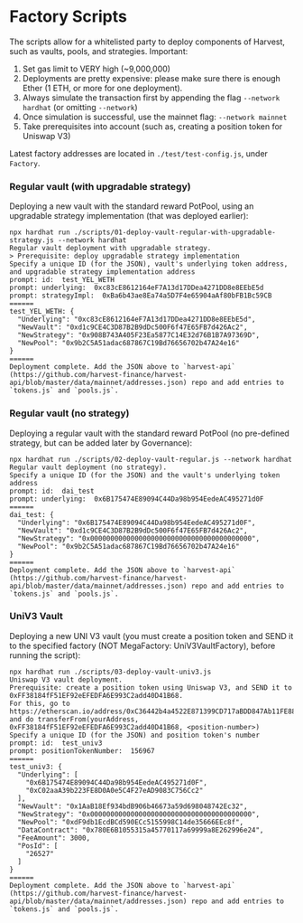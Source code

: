 # Factory Scripts

The scripts allow for a whitelisted party to deploy components of Harvest, such as vaults, pools, and strategies.
Important:
1. Set gas limit to VERY high (~9,000,000)
2. Deployments are pretty expensive: please make sure there is enough Ether (1 ETH, or more for one deployment).
3. Always simulate the transaction first by appending the flag `--network hardhat` (or omitting `--network`)
4. Once simulation is successful, use the mainnet flag: `--network mainnet`
5. Take prerequisites into account (such as, creating a position token for Uniswap V3)

Latest factory addresses are located in `./test/test-config.js`, under `Factory`.

### Regular vault (with upgradable strategy)

Deploying a new vault with the standard reward PotPool, using an upgradable strategy implementation (that was deployed earlier):

```
npx hardhat run ./scripts/01-deploy-vault-regular-with-upgradable-strategy.js --network hardhat
Regular vault deployment with upgradable strategy.
> Prerequisite: deploy upgradable strategy implementation
Specify a unique ID (for the JSON), vault's underlying token address, and upgradable strategy implementation address
prompt: id:  test_YEL_WETH
prompt: underlying:  0xc83cE8612164eF7A13d17DDea4271DD8e8EEbE5d
prompt: strategyImpl:  0xBa6b43ae8Ea74a5D7F4e65904aAf80bFB1Bc59CB
======
test_YEL_WETH: {
  "Underlying": "0xc83cE8612164eF7A13d17DDea4271DD8e8EEbE5d",
  "NewVault": "0xd1c9CE4C3D87B2B9dDc500F6f47E65FB7d426Ac2",
  "NewStrategy": "0x908B743A405F23Ea5877C14E32d76B1B7A97369D",
  "NewPool": "0x9b2C5A51adac687867C19Bd76656702b47A24e16"
}
======
Deployment complete. Add the JSON above to `harvest-api` (https://github.com/harvest-finance/harvest-api/blob/master/data/mainnet/addresses.json) repo and add entries to `tokens.js` and `pools.js`.
```

### Regular vault (no strategy)

Deploying a regular vault with the standard reward PotPool (no pre-defined strategy, but can be added later by Governance):

```
npx hardhat run ./scripts/02-deploy-vault-regular.js --network hardhat
Regular vault deployment (no strategy).
Specify a unique ID (for the JSON) and the vault's underlying token address
prompt: id:  dai_test
prompt: underlying:  0x6B175474E89094C44Da98b954EedeAC495271d0F
======
dai_test: {
  "Underlying": "0x6B175474E89094C44Da98b954EedeAC495271d0F",
  "NewVault": "0xd1c9CE4C3D87B2B9dDc500F6f47E65FB7d426Ac2",
  "NewStrategy": "0x0000000000000000000000000000000000000000",
  "NewPool": "0x9b2C5A51adac687867C19Bd76656702b47A24e16"
}
======
Deployment complete. Add the JSON above to `harvest-api` (https://github.com/harvest-finance/harvest-api/blob/master/data/mainnet/addresses.json) repo and add entries to `tokens.js` and `pools.js`.
```

### UniV3 Vault

Deploying a new UNI V3 vault (you must create a position token and SEND it to the specified factory (NOT MegaFactory: UniV3VaultFactory), before running the script):

```
npx hardhat run ./scripts/03-deploy-vault-univ3.js
Uniswap V3 vault deployment.
Prerequisite: create a position token using Uniswap V3, and SEND it to 0xFF38184fF51EF92eEFEDFA6E993C2add40D41B68.
For this, go to https://etherscan.io/address/0xC36442b4a4522E871399CD717aBDD847Ab11FE88#writeProxyContract and do transferFrom(yourAddress, 0xFF38184fF51EF92eEFEDFA6E993C2add40D41B68, <position-number>)
Specify a unique ID (for the JSON) and position token's number
prompt: id:  test_univ3
prompt: positionTokenNumber:  156967
======
test_univ3: {
  "Underlying": [
    "0x6B175474E89094C44Da98b954EedeAC495271d0F",
    "0xC02aaA39b223FE8D0A0e5C4F27eAD9083C756Cc2"
  ],
  "NewVault": "0x1AaB18Ef934bdB906b46673a59d698048742Ec32",
  "NewStrategy": "0x0000000000000000000000000000000000000000",
  "NewPool": "0xdF9db1EcdBCd590ECc5155998C14de35666EEc8f",
  "DataContract": "0x780E6B1055315a45770117a69999a8E262996e24",
  "FeeAmount": 3000,
  "PosId": [
    "26527"
  ]
}
======
Deployment complete. Add the JSON above to `harvest-api` (https://github.com/harvest-finance/harvest-api/blob/master/data/mainnet/addresses.json) repo and add entries to `tokens.js` and `pools.js`.
```
